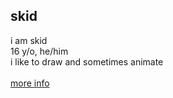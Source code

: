## skid
i am skid<br>
16 y/o, he/him<br>
i like to draw and sometimes animate<br>
<br>
[more info](https://www.skidxml.online/about.html)
